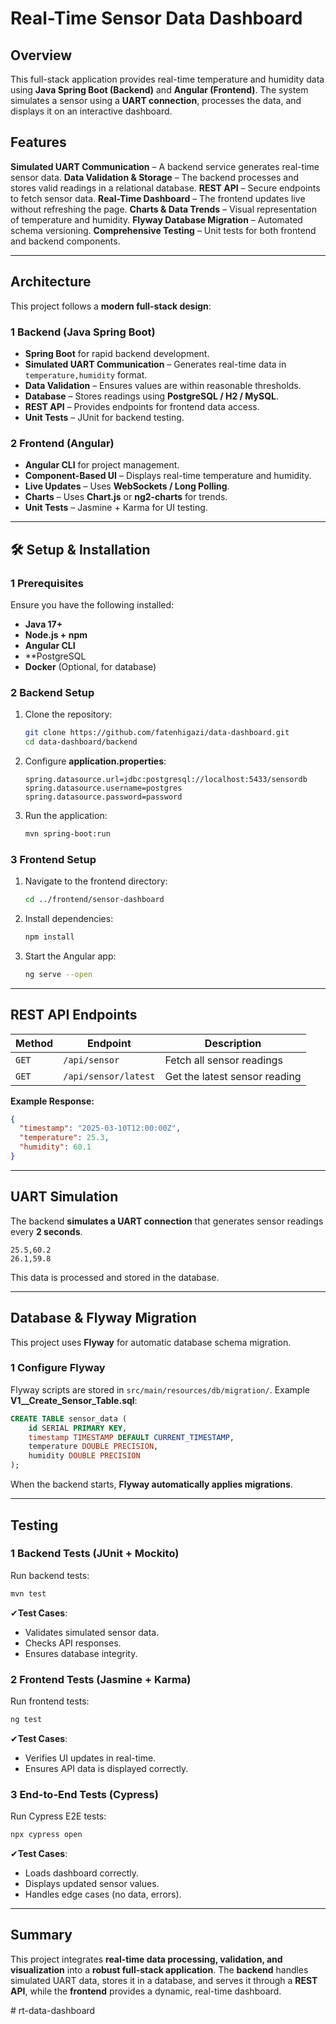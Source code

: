 # Real-Time Sensor Data Dashboard

##  Overview
This full-stack application provides real-time temperature and humidity data using **Java Spring Boot (Backend)** and **Angular (Frontend)**. The system simulates a sensor using a **UART connection**, processes the data, and displays it on an interactive dashboard.

##  Features
 **Simulated UART Communication** – A backend service generates real-time sensor data.
 **Data Validation & Storage** – The backend processes and stores valid readings in a relational database.
 **REST API** – Secure endpoints to fetch sensor data.
 **Real-Time Dashboard** – The frontend updates live without refreshing the page.
 **Charts & Data Trends** – Visual representation of temperature and humidity.
 **Flyway Database Migration** – Automated schema versioning.
 **Comprehensive Testing** – Unit tests for both frontend and backend components.

---

##  Architecture
This project follows a **modern full-stack design**:

### **1️ Backend (Java Spring Boot)**
- **Spring Boot** for rapid backend development.
- **Simulated UART Communication** – Generates real-time data in `temperature,humidity` format.
- **Data Validation** – Ensures values are within reasonable thresholds.
- **Database** – Stores readings using **PostgreSQL / H2 / MySQL**.
- **REST API** – Provides endpoints for frontend data access.
- **Unit Tests** – JUnit for backend testing.

### **2️ Frontend (Angular)**
- **Angular CLI** for project management.
- **Component-Based UI** – Displays real-time temperature and humidity.
- **Live Updates** – Uses **WebSockets / Long Polling**.
- **Charts** – Uses **Chart.js** or **ng2-charts** for trends.
- **Unit Tests** – Jasmine + Karma for UI testing.

---

## 🛠️ Setup & Installation

### **1️ Prerequisites**
Ensure you have the following installed:
- **Java 17+**
- **Node.js + npm**
- **Angular CLI**
- **PostgreSQL 
- **Docker** (Optional, for database)

### **2️ Backend Setup**
1. Clone the repository:
   ```bash
   git clone https://github.com/fatenhigazi/data-dashboard.git
   cd data-dashboard/backend
   ```
2. Configure **application.properties**:
   ```properties
   spring.datasource.url=jdbc:postgresql://localhost:5433/sensordb
   spring.datasource.username=postgres
   spring.datasource.password=password
   ```
3. Run the application:
   ```bash
   mvn spring-boot:run
   ```

### **3️ Frontend Setup**
1. Navigate to the frontend directory:
   ```bash
   cd ../frontend/sensor-dashboard
   ```
2. Install dependencies:
   ```bash
   npm install
   ```
3. Start the Angular app:
   ```bash
   ng serve --open
   ```

---

##  REST API Endpoints

| Method | Endpoint | Description |
|--------|------------|----------------------------|
| `GET`  | `/api/sensor` | Fetch all sensor readings |
| `GET`  | `/api/sensor/latest` | Get the latest sensor reading |


 **Example Response:**
```json
{
  "timestamp": "2025-03-10T12:00:00Z",
  "temperature": 25.3,
  "humidity": 60.1
}
```

---

##  UART Simulation
The backend **simulates a UART connection** that generates sensor readings every **2 seconds**.
```plaintext
25.5,60.2
26.1,59.8
```

This data is processed and stored in the database.

---

##  Database & Flyway Migration
This project uses **Flyway** for automatic database schema migration.

### **1️ Configure Flyway**
Flyway scripts are stored in `src/main/resources/db/migration/`.
Example **V1__Create_Sensor_Table.sql**:
```sql
CREATE TABLE sensor_data (
    id SERIAL PRIMARY KEY,
    timestamp TIMESTAMP DEFAULT CURRENT_TIMESTAMP,
    temperature DOUBLE PRECISION,
    humidity DOUBLE PRECISION
);
```
When the backend starts, **Flyway automatically applies migrations**.

---

## Testing

### **1️ Backend Tests (JUnit + Mockito)**
Run backend tests:
```bash
mvn test
```
✔**Test Cases**:
- Validates simulated sensor data.
- Checks API responses.
- Ensures database integrity.

### **2️ Frontend Tests (Jasmine + Karma)**
Run frontend tests:
```bash
ng test
```
✔**Test Cases**:
- Verifies UI updates in real-time.
- Ensures API data is displayed correctly.

### **3️ End-to-End Tests (Cypress)**
Run Cypress E2E tests:
```bash
npx cypress open
```
✔**Test Cases**:
- Loads dashboard correctly.
- Displays updated sensor values.
- Handles edge cases (no data, errors).

---

##  Summary
This project integrates **real-time data processing, validation, and visualization** into a **robust full-stack application**. The **backend** handles simulated UART data, stores it in a database, and serves it through a **REST API**, while the **frontend** provides a dynamic, real-time dashboard.



#   r t - d a t a - d a s h b o a r d  
 